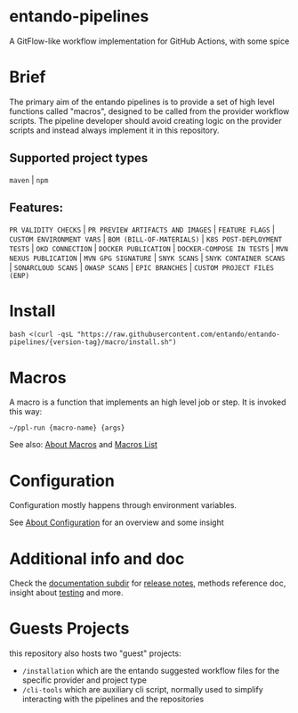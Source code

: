 # entando-pipelines

A GitFlow-like workflow implementation for GitHub Actions, with some spice

# Brief

The primary aim of the entando pipelines is to provide a set of high level functions called "macros", designed to be called from the provider workflow scripts. The pipeline developer should avoid creating logic on the provider scripts and instead always implement it in this repository.

## Supported project types

 `maven` | `npm`

## Features:

`PR VALIDITY CHECKS` | `PR PREVIEW ARTIFACTS AND IMAGES` | `FEATURE FLAGS` | `CUSTOM ENVIRONMENT VARS`
| `BOM (BILL-OF-MATERIALS)` | `K8S POST-DEPLOYMENT TESTS` | `OKD CONNECTION` | `DOCKER PUBLICATION`
| `DOCKER-COMPOSE IN TESTS` | `MVN NEXUS PUBLICATION` | `MVN GPG SIGNATURE` | `SNYK SCANS` | `SNYK CONTAINER SCANS` |
`SONARCLOUD SCANS` | `OWASP SCANS` | `EPIC BRANCHES` | `CUSTOM PROJECT FILES (ENP)`

# Install

```
bash <(curl -qsL "https://raw.githubusercontent.com/entando/entando-pipelines/{version-tag}/macro/install.sh")
```


# Macros

A macro is a function that implements an high level job or step.
It is invoked this way:

```
~/ppl-run {macro-name} {args}
```

See also: [About Macros](doc/about-macros.md) and [Macros List](doc/macros.md)


# Configuration

Configuration mostly happens through environment variables.

See [About Configuration](doc/about-config.md) for an overview and some insight

# Additional info and doc

Check the [documentation subdir](doc) for [release notes](doc/RELEASE-NOTES.md), methods reference doc, insight about [testing](doc/TESTING.md) and more.

# Guests Projects

this repository also hosts two "guest" projects:

- `/installation` which are the entando suggested workflow files for the specific provider and project type
- `/cli-tools` which are auxiliary cli script, normally used to simplify interacting with the pipelines and the repositories

